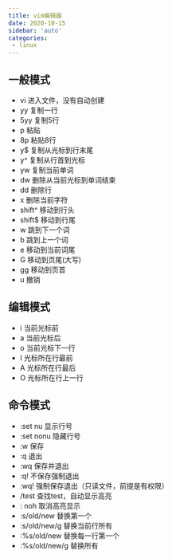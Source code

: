 ```yaml
---
title: vim编辑器
date: 2020-10-15
sidebar: 'auto'
categories:
 - linux
---
```


##  一般模式
- vi 进入文件，没有自动创建
- yy 复制一行
- 5yy 复制5行
- p 粘贴
- 8p 粘贴8行
- y$ 复制从光标到行末尾
- y^ 复制从行首到光标
- yw 复制当前单词
- dw 删除从当前光标到单词结束
- dd 删除行
- x 删除当前字符
- shift^ 移动到行头
- shift$ 移动到行尾
- w 跳到下一个词
- b 跳到上一个词
- e 移动到当前词尾
- G 移动到页尾(大写)
- gg 移动到页首
- u 撤销

##  编辑模式
- i 当前光标前
- a 当前光标后
- o 当前光标下一行
- I 光标所在行最前
- A 光标所在行最后
- O 光标所在行上一行

##  命令模式
- :set nu 显示行号
- :set nonu 隐藏行号
- :w 保存
- :q 退出
- :wq 保存并退出
- :q! 不保存强制退出
- :wq! 强制保存退出（只读文件，前提是有权限）
- /test 查找test，自动显示高亮
- : noh 取消高亮显示
- :s/old/new 替换第一个
- :s/old/new/g 替换当前行所有
- :%s/old/new 替换每一行第一个
- :%s/old/new/g 替换所有  